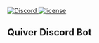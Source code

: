 [discord-invite]: https://discord.gg/mxafj3p
[license]: 	https://img.shields.io/github/license/mashape/apistatus.svg
[ ![Discord](https://discordapp.com/api/guilds/470401683504103424/widget.png) ][discord-invite]
[ ![license][] ](https://github.com/NestedVariables/Quiver/tree/master/LICENSE)

## Quiver Discord Bot
